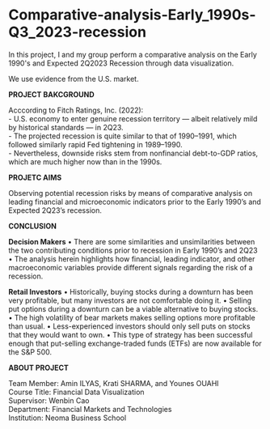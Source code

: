 # Comparative-analysis-Early_1990s-Q3_2023-recession
<p>In this project, I and my group perform a comparative analysis on the Early 1990's and Expected 2Q2023 Recession through data visualization.</p> 
<p>We use evidence from the U.S. market.</p>
<p><b>PROJECT BAKCGROUND</b></p>
<p>Acccording to Fitch Ratings, Inc. (2022):
<br>- U.S. economy to enter genuine recession territory — albeit relatively mild by historical standards — in 2Q23.
<br>- The projected recession is quite similar to that of 1990–1991, which followed similarly rapid Fed tightening in 1989–1990.
<br>- Nevertheless, downside risks stem from nonfinancial debt-to-GDP ratios, which are much higher now than in the 1990s.</p>
<p><b>PROJETC AIMS</p></b>
<p>Observing potential recession risks by means of comparative analysis on leading financial and  microeconomic indicators prior to the Early 1990’s and Expected 2Q23’s recession.</p>
<p><b>CONCLUSION</p></b>
<p><b>Decision Makers</b>
• There are some similarities and unsimilarities between the two contributing 
conditions prior to recession in Early 1990’s and 2Q23
• The analysis herein highlights how financial, leading indicator, and other 
macroeconomic variables provide different signals regarding the risk of a recession.
<p><b>Retail Investors</b>
• Historically, buying stocks during a downturn has been very profitable, but many 
investors are not comfortable doing it.
• Selling put options during a downturn can be a viable alternative to buying stocks.
• The high volatility of bear markets makes selling options more profitable than usual.
• Less-experienced investors should only sell puts on stocks that they would want to 
own.
• This type of strategy has been successful enough that put-selling exchange-traded 
funds (ETFs) are now available for the S&P 500.
<b><p>ABOUT PROJECT</b></p>
<p>Team Member: Amin ILYAS, Krati SHARMA, and Younes OUAHI
<br>Course Title: Financial Data Visualization
<br>Supervisor: Wenbin Cao
<br>Department: Financial Markets and Technologies
<br>Institution: Neoma Business School
